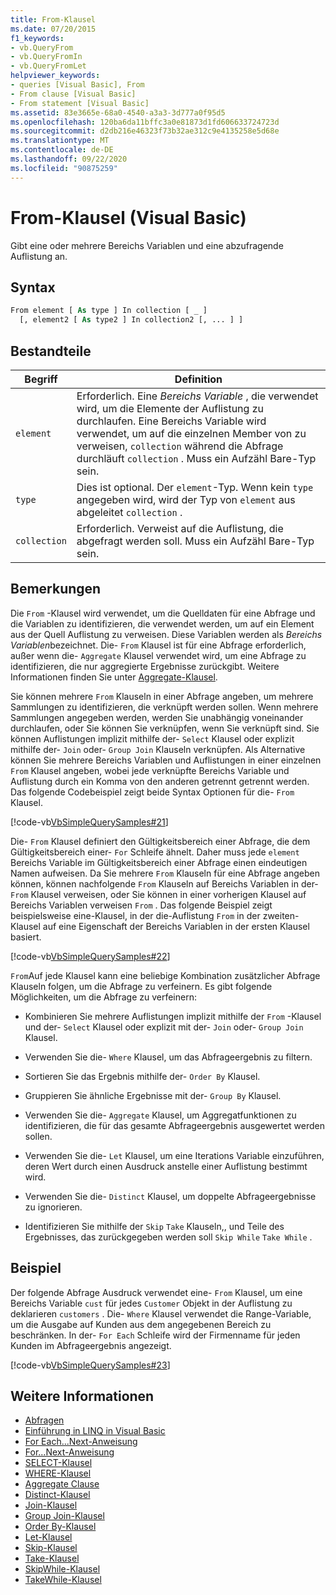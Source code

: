 ```yaml
---
title: From-Klausel
ms.date: 07/20/2015
f1_keywords:
- vb.QueryFrom
- vb.QueryFromIn
- vb.QueryFromLet
helpviewer_keywords:
- queries [Visual Basic], From
- From clause [Visual Basic]
- From statement [Visual Basic]
ms.assetid: 83e3665e-68a0-4540-a3a3-3d777a0f95d5
ms.openlocfilehash: 120ba6da11bffc3a0e81873d1fd606633724723d
ms.sourcegitcommit: d2db216e46323f73b32ae312c9e4135258e5d68e
ms.translationtype: MT
ms.contentlocale: de-DE
ms.lasthandoff: 09/22/2020
ms.locfileid: "90875259"
---
```

# <a name="from-clause-visual-basic"></a>From-Klausel (Visual Basic)

Gibt eine oder mehrere Bereichs Variablen und eine abzufragende Auflistung an.  
  
## <a name="syntax"></a>Syntax  
  
```vb  
From element [ As type ] In collection [ _ ]  
  [, element2 [ As type2 ] In collection2 [, ... ] ]  
```  
  
## <a name="parts"></a>Bestandteile  
  
|Begriff|Definition|  
|---|---|  
|`element`|Erforderlich. Eine *Bereichs Variable* , die verwendet wird, um die Elemente der Auflistung zu durchlaufen. Eine Bereichs Variable wird verwendet, um auf die einzelnen Member von zu verweisen, `collection` während die Abfrage durchläuft `collection` . Muss ein Aufzähl Bare-Typ sein.|  
|`type`|Dies ist optional. Der `element`-Typ. Wenn kein `type` angegeben wird, wird der Typ von `element` aus abgeleitet `collection` .|  
|`collection`|Erforderlich. Verweist auf die Auflistung, die abgefragt werden soll. Muss ein Aufzähl Bare-Typ sein.|  
  
## <a name="remarks"></a>Bemerkungen  

 Die `From` -Klausel wird verwendet, um die Quelldaten für eine Abfrage und die Variablen zu identifizieren, die verwendet werden, um auf ein Element aus der Quell Auflistung zu verweisen. Diese Variablen werden als *Bereichs Variablen*bezeichnet. Die- `From` Klausel ist für eine Abfrage erforderlich, außer wenn die- `Aggregate` Klausel verwendet wird, um eine Abfrage zu identifizieren, die nur aggregierte Ergebnisse zurückgibt. Weitere Informationen finden Sie unter [Aggregate-Klausel](aggregate-clause.md).  
  
 Sie können mehrere `From` Klauseln in einer Abfrage angeben, um mehrere Sammlungen zu identifizieren, die verknüpft werden sollen. Wenn mehrere Sammlungen angegeben werden, werden Sie unabhängig voneinander durchlaufen, oder Sie können Sie verknüpfen, wenn Sie verknüpft sind. Sie können Auflistungen implizit mithilfe der- `Select` Klausel oder explizit mithilfe der- `Join` oder- `Group Join` Klauseln verknüpfen. Als Alternative können Sie mehrere Bereichs Variablen und Auflistungen in einer einzelnen `From` Klausel angeben, wobei jede verknüpfte Bereichs Variable und Auflistung durch ein Komma von den anderen getrennt getrennt werden. Das folgende Codebeispiel zeigt beide Syntax Optionen für die- `From` Klausel.  
  
 [!code-vb[VbSimpleQuerySamples#21](~/samples/snippets/visualbasic/VS_Snippets_VBCSharp/VbSimpleQuerySamples/VB/QuerySamples1.vb#21)]  
  
 Die- `From` Klausel definiert den Gültigkeitsbereich einer Abfrage, die dem Gültigkeitsbereich einer- `For` Schleife ähnelt. Daher muss jede `element` Bereichs Variable im Gültigkeitsbereich einer Abfrage einen eindeutigen Namen aufweisen. Da Sie mehrere `From` Klauseln für eine Abfrage angeben können, können nachfolgende `From` Klauseln auf Bereichs Variablen in der- `From` Klausel verweisen, oder Sie können in einer vorherigen Klausel auf Bereichs Variablen verweisen `From` . Das folgende Beispiel zeigt beispielsweise eine-Klausel, in der die-Auflistung `From` in der zweiten-Klausel auf eine Eigenschaft der Bereichs Variablen in der ersten Klausel basiert.  
  
 [!code-vb[VbSimpleQuerySamples#22](~/samples/snippets/visualbasic/VS_Snippets_VBCSharp/VbSimpleQuerySamples/VB/QuerySamples1.vb#22)]  
  
 `From`Auf jede Klausel kann eine beliebige Kombination zusätzlicher Abfrage Klauseln folgen, um die Abfrage zu verfeinern. Es gibt folgende Möglichkeiten, um die Abfrage zu verfeinern:  
  
- Kombinieren Sie mehrere Auflistungen implizit mithilfe der `From` -Klausel und der- `Select` Klausel oder explizit mit der- `Join` oder- `Group Join` Klausel.  
  
- Verwenden Sie die- `Where` Klausel, um das Abfrageergebnis zu filtern.  
  
- Sortieren Sie das Ergebnis mithilfe der- `Order By` Klausel.  
  
- Gruppieren Sie ähnliche Ergebnisse mit der- `Group By` Klausel.  
  
- Verwenden Sie die- `Aggregate` Klausel, um Aggregatfunktionen zu identifizieren, die für das gesamte Abfrageergebnis ausgewertet werden sollen.  
  
- Verwenden Sie die- `Let` Klausel, um eine Iterations Variable einzuführen, deren Wert durch einen Ausdruck anstelle einer Auflistung bestimmt wird.  
  
- Verwenden Sie die- `Distinct` Klausel, um doppelte Abfrageergebnisse zu ignorieren.  
  
- Identifizieren Sie mithilfe der `Skip` `Take` Klauseln,, und Teile des Ergebnisses, das zurückgegeben werden soll `Skip While` `Take While` .  
  
## <a name="example"></a>Beispiel  

 Der folgende Abfrage Ausdruck verwendet eine- `From` Klausel, um eine Bereichs Variable `cust` für jedes `Customer` Objekt in der Auflistung zu deklarieren `customers` . Die- `Where` Klausel verwendet die Range-Variable, um die Ausgabe auf Kunden aus dem angegebenen Bereich zu beschränken. In der- `For Each` Schleife wird der Firmenname für jeden Kunden im Abfrageergebnis angezeigt.  
  
 [!code-vb[VbSimpleQuerySamples#23](~/samples/snippets/visualbasic/VS_Snippets_VBCSharp/VbSimpleQuerySamples/VB/QuerySamples1.vb#23)]  
  
## <a name="see-also"></a>Weitere Informationen

- [Abfragen](index.md)
- [Einführung in LINQ in Visual Basic](../../programming-guide/language-features/linq/introduction-to-linq.md)
- [For Each...Next-Anweisung](../statements/for-each-next-statement.md)
- [For...Next-Anweisung](../statements/for-next-statement.md)
- [SELECT-Klausel](select-clause.md)
- [WHERE-Klausel](where-clause.md)
- [Aggregate Clause](aggregate-clause.md)
- [Distinct-Klausel](distinct-clause.md)
- [Join-Klausel](join-clause.md)
- [Group Join-Klausel](group-join-clause.md)
- [Order By-Klausel](order-by-clause.md)
- [Let-Klausel](let-clause.md)
- [Skip-Klausel](skip-clause.md)
- [Take-Klausel](take-clause.md)
- [SkipWhile-Klausel](skip-while-clause.md)
- [TakeWhile-Klausel](take-while-clause.md)

